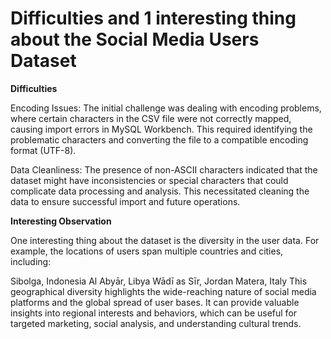 # Difficulties and 1 interesting thing about the Social Media Users Dataset

**Difficulties**

Encoding Issues: The initial challenge was dealing with encoding problems, where certain characters in the CSV file were not correctly mapped, causing import errors in MySQL Workbench. This required identifying the problematic characters and converting the file to a compatible encoding format (UTF-8).

Data Cleanliness: The presence of non-ASCII characters indicated that the dataset might have inconsistencies or special characters that could complicate data processing and analysis. This necessitated cleaning the data to ensure successful import and future operations.

**Interesting Observation**

One interesting thing about the dataset is the diversity in the user data. For example, the locations of users span multiple countries and cities, including:

Sibolga, Indonesia
Al Abyār, Libya
Wādī as Sīr, Jordan
Matera, Italy
This geographical diversity highlights the wide-reaching nature of social media platforms and the global spread of user bases. It can provide valuable insights into regional interests and behaviors, which can be useful for targeted marketing, social analysis, and understanding cultural trends.

